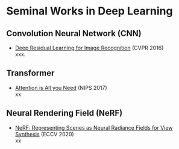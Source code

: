 # Seminal Works in Deep Learning

## Convolution Neural Network (CNN)
* [Deep Residual Learning for Image Recognition](https://openaccess.thecvf.com/content_cvpr_2016/html/He_Deep_Residual_Learning_CVPR_2016_paper.html) (CVPR 2016) <br/> xxx.

## Transformer
* [Attention is All you Need](https://proceedings.neurips.cc/paper_files/paper/2017/hash/3f5ee243547dee91fbd053c1c4a845aa-Abstract.html) (NIPS 2017) <br/>xx

## Neural Rendering Field (NeRF)
* [NeRF: Representing Scenes as Neural Radiance Fields for View Synthesis](https://link.springer.com/chapter/10.1007/978-3-030-58452-8_24) (ECCV 2020) <br/>xx

